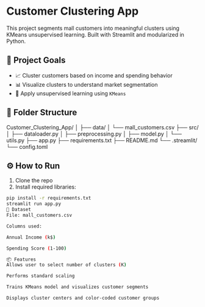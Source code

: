 # Customer Clustering App

This project segments mall customers into meaningful clusters using KMeans unsupervised learning. Built with Streamlit and modularized in Python.

## 🎯 Project Goals

- 📈 Cluster customers based on income and spending behavior
- 📊 Visualize clusters to understand market segmentation
- 🧪 Apply unsupervised learning using `KMeans`

## 📁 Folder Structure

Customer_Clustering_App/
│
├── data/
│ └── mall_customers.csv
├── src/
│ ├── dataloader.py
│ ├── preprocessing.py
│ ├── model.py
│ └── utils.py
├── app.py
├── requirements.txt
├── README.md
└── .streamlit/
└── config.toml

## ⚙️ How to Run

1. Clone the repo  
2. Install required libraries:

```bash
pip install -r requirements.txt
streamlit run app.py
📘 Dataset
File: mall_customers.csv

Columns used:

Annual Income (k$)

Spending Score (1-100)

📦 Features
Allows user to select number of clusters (K)

Performs standard scaling

Trains KMeans model and visualizes customer segments

Displays cluster centers and color-coded customer groups
